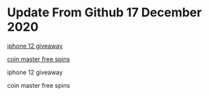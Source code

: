 # Update From Github 17 December 2020

[iphone 12 giveaway](https://apple.breezyclothingco.com)

[coin master free spins](https://1coinmasterofficial.blogspot.com)
      
iphone 12 giveaway

coin master free spins
